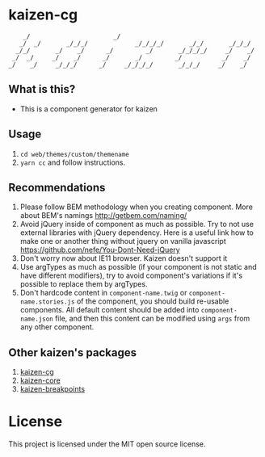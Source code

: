 # kaizen-cg

        _/                       _/
       _/  _/       _/_/_/             _/_/_/_/       _/_/       _/_/_/
      _/_/       _/    _/      _/         _/       _/_/_/_/     _/    _/
     _/  _/     _/    _/      _/       _/         _/           _/    _/
    _/    _/     _/_/_/      _/     _/_/_/_/       _/_/_/     _/    _/


## What is this?

- This is a component generator for kaizen

## Usage

1. `cd web/themes/custom/themename`
2. `yarn cc` and follow instructions.

## Recommendations

1. Please follow BEM methodology when you creating component. More about BEM's namings http://getbem.com/naming/
2. Avoid jQuery inside of component as much as possible. Try to not use external libraries with jQuery dependency. Here is a useful link how to make one or another thing without jquery on vanilla javascript https://github.com/nefe/You-Dont-Need-jQuery
3. Don't worry now about IE11 browser. Kaizen doesn't support it
4. Use argTypes as much as possible (if your component is not static and have different modifiers), try to avoid component's variations if it's possible to replace them by argTypes. 
5. Don't hardcode content in `component-name.twig` or `component-name.stories.js` of the component, you should build re-usable components. All default content should be added into `component-name.json` file, and then this content can be modified using `args` from any other component.

## Other kaizen's packages
1. [kaizen-cg](https://www.npmjs.com/package/@skilld/kaizen-cg)
2. [kaizen-core](https://www.npmjs.com/package/@skilld/kaizen-core)
3. [kaizen-breakpoints](https://www.npmjs.com/package/@skilld/kaizen-breakpoints)

# License

This project is licensed under the MIT open source license.
